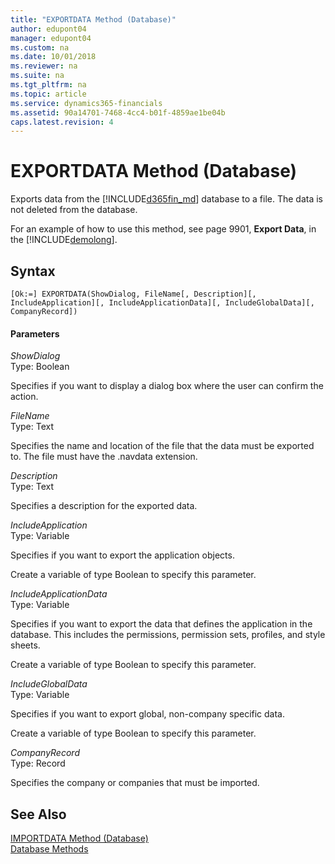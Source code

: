 ```yaml
---
title: "EXPORTDATA Method (Database)"
author: edupont04
manager: edupont04
ms.custom: na
ms.date: 10/01/2018
ms.reviewer: na
ms.suite: na
ms.tgt_pltfrm: na
ms.topic: article
ms.service: dynamics365-financials
ms.assetid: 90a14701-7468-4cc4-b01f-4859ae1be04b
caps.latest.revision: 4
---
```


 

# EXPORTDATA Method (Database)
Exports data from the [!INCLUDE[d365fin_md](../includes/d365fin_md.md)] database to a file. The data is not deleted from the database.  

 For an example of how to use this method, see page 9901, **Export Data**, in the [!INCLUDE[demolong](../includes/demolong_md.md)].  

## Syntax  

```  
[Ok:=] EXPORTDATA(ShowDialog, FileName[, Description][, IncludeApplication][, IncludeApplicationData][, IncludeGlobalData][, CompanyRecord])  
```  

#### Parameters  
 *ShowDialog*  
 Type: Boolean  

 Specifies if you want to display a dialog box where the user can confirm the action.  

 *FileName*  
 Type: Text  

 Specifies the name and location of the file that the data must be exported to. The file must have the .navdata extension.  

 *Description*  
 Type: Text  

 Specifies a description for the exported data.  

 *IncludeApplication*  
 Type: Variable  

 Specifies if you want to export the application objects.  

 Create a variable of type Boolean to specify this parameter.  

 *IncludeApplicationData*  
 Type: Variable  

 Specifies if you want to export the data that defines the application in the database. This includes the permissions, permission sets, profiles, and style sheets.  

 Create a variable of type Boolean to specify this parameter.  

 *IncludeGlobalData*  
 Type: Variable  

 Specifies if you want to export global, non-company specific data.  

 Create a variable of type Boolean to specify this parameter.  

 *CompanyRecord*  
 Type: Record  

 Specifies the company or companies that must be imported.  

## See Also  
<!--Links[Exporting and Importing Companies and Other Data](Exporting-and-Importing-Companies-and-Other-Data.md) -->   
[IMPORTDATA Method \(Database\)](devenv-IMPORTDATA-Method-Database.md)  
[Database Methods](devenv-database-methods.md)  
